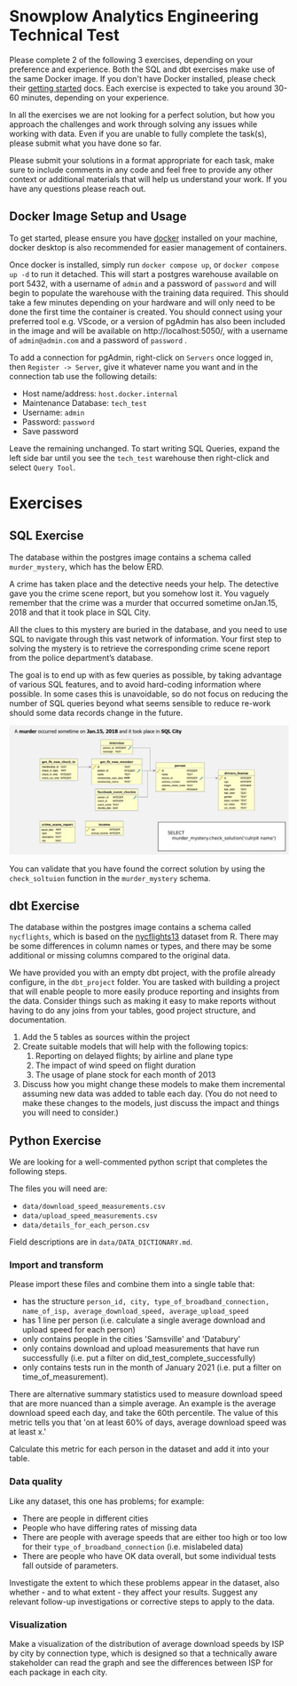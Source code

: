 # Snowplow Analytics Engineering Technical Test

Please complete 2 of the following 3 exercises, depending on your preference and experience. Both the SQL and dbt exercises make use of the same Docker image. If you don't have Docker installed, please check their [getting started](https://www.docker.com/get-started/) docs. Each exercise is expected to take you around 30-60 minutes, depending on your experience.

In all the exercises we are not looking for a perfect solution, but how you approach the challenges and work through solving any issues while working with data. Even if you are unable to fully complete the task(s), please submit what you have done so far. 

Please submit your solutions in a format appropriate for each task, make sure to include comments in any code and feel free to provide any other context or additional materials that will help us understand your work. If you have any questions please reach out.

## Docker Image Setup and Usage
To get started, please ensure you have [docker](https://docs.docker.com/) installed on your machine, docker desktop is also recommended for easier management of containers.

Once docker is installed, simply run `docker compose up`, or `docker compose up -d` to run it detached. This will start a postgres warehouse available on port 5432, with a username of `admin` and a password of `password` and will begin to populate the warehouse with the training data required. This should take a few minutes depending on your hardware and will only need to be done the first time the container is created. You should connect using your preferred tool e.g. VScode, or a version of pgAdmin has also been included in the image and will be available on http://localhost:5050/, with a username of `admin@admin.com` and a password of `password` .

To add a connection for pgAdmin, right-click on `Servers` once logged in, then `Register -> Server`, give it whatever name you want and in the connection tab use the following details:

- Host name/address: `host.docker.internal`
- Maintenance Database: `tech_test`
- Username: `admin`
- Password: `password`
- Save password

Leave the remaining unchanged. To start writing SQL Queries, expand the left side bar until you see the `tech_test` warehouse then right-click and select `Query Tool`.

# Exercises
## SQL Exercise
The database within the postgres image contains a schema called `murder_mystery`, which has the below ERD. 

A crime has taken place and the detective needs your help. The detective gave you the crime scene report, but you somehow lost it. You vaguely remember that the crime was a murder​​ that occurred sometime on ​Jan.15, 2018​​ and that it took place in SQL City​​.

All the clues to this mystery are buried in the database, and you need to use SQL to navigate through this vast network of information. Your first step to solving the mystery is to retrieve the corresponding crime scene report from the police department’s database.

The goal is to end up with as few queries as possible, by taking advantage of various SQL features, and to avoid hard-coding information where possible. In some cases this is unavoidable, so do not focus on reducing the number of SQL queries beyond what seems sensible to reduce re-work should some data records change in the future.

![](./mystery_erd.jpg)

You can validate that you have found the correct solution by using the `check_soltuion` function in the `murder_mystery` schema.

## dbt Exercise
The database within the postgres image contains a schema called `nycflights`, which is based on the [nycflights13](https://cran.r-project.org/web/packages/nycflights13/nycflights13.pdf) dataset from R. There may be some differences in column names or types, and there may be some additional or missing columns compared to the original data.

We have provided you with an empty dbt project, with the profile already configure, in the `dbt_project` folder. You are tasked with building a project that will enable people to more easily produce reporting and insights from the data. Consider things such as making it easy to make reports without having to do any joins from your tables, good project structure, and documentation.

1. Add the 5 tables as sources within the project
2. Create suitable models that will help with the following topics:
   1. Reporting on delayed flights; by airline and plane type
   2. The impact of wind speed on flight duration
   3. The usage of plane stock for each month of 2013
3. Discuss how you might change these models to make them incremental assuming new data was added to table each day. (You do not need to make these changes to the models, just discuss the impact and things you will need to consider.)
  
## Python Exercise
We are looking for a well-commented python script that completes the following steps.

The files you will need are:

* `data/download_speed_measurements.csv`
* `data/upload_speed_measurements.csv`
* `data/details_for_each_person.csv`

Field descriptions are in `data/DATA_DICTIONARY.md`.

### Import and transform
Please import these files and combine them into a single table that:

* has the structure `person_id, city, type_of_broadband_connection, name_of_isp, average_download_speed, average_upload_speed`
* has 1 line per person (i.e. calculate a single average download and upload speed for each person)
* only contains people in the cities 'Samsville' and 'Databury'
* only contains download and upload measurements that have run successfully (i.e. put a filter on did_test_complete_successfully)
* only contains tests run in the month of January 2021 (i.e. put a filter on time_of_measurement).

There are alternative summary statistics used to measure download speed that are more nuanced than a simple average. An example is the average download speed each day, and take the 60th percentile. The value of this metric tells you that 'on at least 60% of days, average download speed was at least x.'

Calculate this metric for each person in the dataset and add it into your table.

### Data quality

Like any dataset, this one has problems; for example:
  * There are people in different cities
  * People who have differing rates of missing data
  * There are people with average speeds that are either too high or too low for their `type_of_broadband_connection` (i.e. mislabeled data)
  * There are people who have OK data overall, but some individual tests fall outside of parameters.

Investigate the extent to which these problems appear in the dataset, also whether - and to what extent - they affect your results. Suggest any relevant follow-up investigations or corrective steps to apply to the data.

### Visualization
Make a visualization of the distribution of average download speeds by ISP by city by connection type, which is designed so that a technically aware stakeholder can read the graph and see the differences between ISP for each package in each city.
